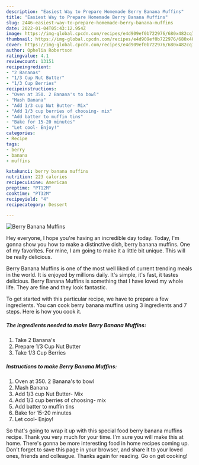 ```yaml
---
description: "Easiest Way to Prepare Homemade Berry Banana Muffins"
title: "Easiest Way to Prepare Homemade Berry Banana Muffins"
slug: 2446-easiest-way-to-prepare-homemade-berry-banana-muffins
date: 2022-01-04T05:43:12.954Z
image: https://img-global.cpcdn.com/recipes/e4d909ef0b722976/680x482cq70/berry-banana-muffins-recipe-main-photo.jpg
thumbnail: https://img-global.cpcdn.com/recipes/e4d909ef0b722976/680x482cq70/berry-banana-muffins-recipe-main-photo.jpg
cover: https://img-global.cpcdn.com/recipes/e4d909ef0b722976/680x482cq70/berry-banana-muffins-recipe-main-photo.jpg
author: Ophelia Robertson
ratingvalue: 4.1
reviewcount: 13151
recipeingredient:
- "2 Bananas"
- "1/3 Cup Nut Butter"
- "1/3 Cup Berries"
recipeinstructions:
- "Oven at 350. 2 Banana's to bowl"
- "Mash Banana"
- "Add 1/3 cup Nut Butter- Mix"
- "Add 1/3 cup berries of choosing- mix"
- "Add batter to muffin tins"
- "Bake for 15-20 minutes"
- "Let cool- Enjoy!"
categories:
- Recipe
tags:
- berry
- banana
- muffins

katakunci: berry banana muffins 
nutrition: 223 calories
recipecuisine: American
preptime: "PT12M"
cooktime: "PT32M"
recipeyield: "4"
recipecategory: Dessert

---
```



![Berry Banana Muffins](https://img-global.cpcdn.com/recipes/e4d909ef0b722976/680x482cq70/berry-banana-muffins-recipe-main-photo.jpg)

Hey everyone, I hope you're having an incredible day today. Today, I'm gonna show you how to make a distinctive dish, berry banana muffins. One of my favorites. For mine, I am going to make it a little bit unique. This will be really delicious.



Berry Banana Muffins is one of the most well liked of current trending meals in the world. It is enjoyed by millions daily. It's simple, it's fast, it tastes delicious. Berry Banana Muffins is something that I have loved my whole life. They are fine and they look fantastic.


To get started with this particular recipe, we have to prepare a few ingredients. You can cook berry banana muffins using 3 ingredients and 7 steps. Here is how you cook it.

<!--inarticleads1-->

##### The ingredients needed to make Berry Banana Muffins:

1. Take 2 Banana's
1. Prepare 1/3 Cup Nut Butter
1. Take 1/3 Cup Berries




<!--inarticleads2-->

##### Instructions to make Berry Banana Muffins:

1. Oven at 350. 2 Banana's to bowl
1. Mash Banana
1. Add 1/3 cup Nut Butter- Mix
1. Add 1/3 cup berries of choosing- mix
1. Add batter to muffin tins
1. Bake for 15-20 minutes
1. Let cool- Enjoy!




So that's going to wrap it up with this special food berry banana muffins recipe. Thank you very much for your time. I'm sure you will make this at home. There's gonna be more interesting food in home recipes coming up. Don't forget to save this page in your browser, and share it to your loved ones, friends and colleague. Thanks again for reading. Go on get cooking!
